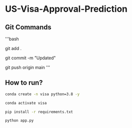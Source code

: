 # US-Visa-Approval-Prediction

## Git Commands

'''bash

git add .

git commit -m "Updated"

git push origin main
'''

## How to run?

```bash
conda create -n visa python=3.8 -y
```

```bash
conda activate visa
```

```bash
pip install -r requirements.txt
```

```bash
python app.py
```

